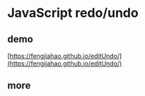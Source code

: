 # JavaScript redo/undo

## demo
[https://fengjiahao.github.io/editUndo/](https://fengjiahao.github.io/editUndo/)

## more
